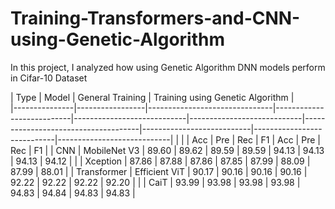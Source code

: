 # Training-Transformers-and-CNN-using-Genetic-Algorithm
In this project, I analyzed how using Genetic Algorithm DNN models perform in Cifar-10 Dataset


| Type          | Model           | General Training                                                                                                 | Training using Genetic Algorithm   |                                                                                   
|---------------|-----------------|-------------------------------|---------------------------|----------------------------|----------------------------|-------------------------------------|---------------------------|----------------------------|----------------------------|
|               |                 | Acc                           | Pre                       | Rec                        | F1                         | Acc                                 | Pre                       | Rec                        | F1                         |
| CNN           | MobileNet V3    | 89.60                         | 89.62                     | 89.59                      | 89.59                      | 94.13                               | 94.13                     | 94.13                      | 94.12                      |
|               | Xception        | 87.86                         | 87.88                     | 87.86                      | 87.85                      | 87.99                               | 88.09                     | 87.99                      | 88.01                      |
| Transformer   | Efficient ViT   | 90.17                         | 90.16                     | 90.16                      | 90.16                      | 92.22                               | 92.22                     | 92.22                      | 92.20                      |
|               | CaiT            | 93.99                         | 93.98                     | 93.98                      | 93.98                      | 94.83                               | 94.84                     | 94.83                      | 94.83                      |
